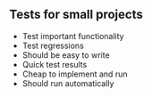 ## Tests for small projects

* Test important functionality
* Test regressions
* Should be easy to write
* Quick test results
* Cheap to implement and run
* Should run automatically

